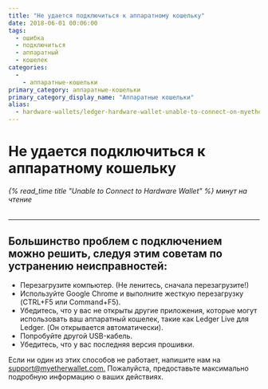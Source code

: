 ```yaml
---
title: "Не удается подключиться к аппаратному кошельку"
date: 2018-06-01 00:06:00
tags:
  - ошибка
  - подключиться
  - аппаратный
  - кошелек
categories:
  - 
    - аппаратные-кошельки
primary_category: аппаратные-кошельки
primary_category_display_name: "Аппаратные кошельки"
alias:
  - hardware-wallets/ledger-hardware-wallet-unable-to-connect-on-myetherwallet.html
---
```


# **Не удается подключиться к аппаратному кошельку**

###### {% read_time title "Unable to Connect to Hardware Wallet" %} минут на чтение

* * *

## **Большинство проблем с подключением можно решить, следуя этим советам по устранению неисправностей:**

-   Перезагрузите компьютер. (Не ленитесь, сначала перезагрузите!)
-   Используйте Google Chrome и выполните жесткую перезагрузку (CTRL+F5 или Command+F5).
-   Убедитесь, что у вас не открыты другие приложения, которые могут использовать ваш аппаратный кошелек, такие как Ledger Live для Ledger. (Он открывается автоматически).
-   Попробуйте другой USB-кабель.
-   Убедитесь, что у вас последняя версия прошивки.

Если ни один из этих способов не работает, напишите нам на [support@myetherwallet.com.](mailto:support@myetherwallet.com.) Пожалуйста, предоставьте максимально подробную информацию о ваших действиях.
